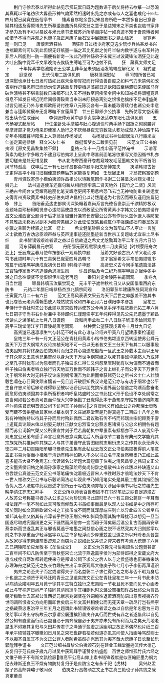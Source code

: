 <!-- { "loadSidebar": true } -->
　　荆门守徐君泰以所得此帖见示赏玩累日既为题数语于后矣将持去欲摹一过恐涴其真辄以干笔彷佛大畧虽形神气韵索然相逺时出览之亦或有似人之喜也成化十四年四月望日吴寛在医俗亭书
　　懐素自序帖余尝见宋昌裔所临一本然多自出已意吾疑其相逺及得原博先生所摹逶迤曲折具得秃翁之意于是益知宋之不类也岂临书家非才参力及有不可以易致与米元章书史载苏沂所摹自序帖一如真迹不知于吾原愽者何如惜予不得而并观之也庚子歳正月庚子坐石室中展翫因书之昆山陆釴
　　吴寛再题一则巳见
　　唐懐素酒狂帖
　　酒狂昨日过杨少府家见逸少阮步兵帖甚发书兴也揣颠素何可以到此但恨无好纸墨一临之耳比见献之仿月半帖内数字遂与右军并驰非后人所能到一防一画便有新竒一法此乃得钟繇弟子宋翼三过波藏锋法酒狂见此遂大吐出胸中霓耳千文早晚纳去俟杨生缚笔至可为也兹不具
　　狂　藏真太师丈足下
　　十年挥素学临池始识王公学卫非草圣未须因酒发笔端应解化龙飞　凝式鉴定
　　庭坚观
　　王诜倪瓉二跋俱见前
　　唐林藻深慰帖
　　辱问知所苦已减退深慰也承廿七日发时热如此疾未全瘳冐犯而行得否善自度之如料气力未禁何如改告别作逗畱愿审已而动勿使道路重复转更栖遑藻那日送欧阳四至横灞归来便属马脊破烂溃特甚不堪乘骑数日来都不出入虽不得数至问疾常令问中和知减损将谓程寛且将息不知发日顿近明后间假得鞍乘当奉诣未际预悬离别之恨恨也拙序不足奉盛美过言见谢无乃外与崔郑欧阳诗付徃章八元陈羽各有一篇未能取得续付也诸公处申意兼当与逹即冀展奉无复寒暄不宣藻拜手　廿三日郭郎少公执事　先所仗写文卷闲垂检出续令徃取谨问
　　李倜张仲寿黄中邵亨贞袁华张适李东阳七跋俱见前
　　五代杨凝式起居帖
　　行住坐卧处手摩脇与肚心腹通快时两手肠下踞踞之彻膀腰背拳摩肾部才觉力倦来即使家人助行之不厌频昼夜无穷数歳乆积功成渐入神仙路干祐元年冬残腊暮华阳焦上人尊师处传杨凝式
　　右杨凝式书神仙起居法八行臣米友仁鉴定真迹恭跋　释文米友仁书
　　商挺留梦炎二跋俱见前
　　宋范文正公书伯夷颂【原文见昌黎集兹不録】
　　皇祐三年十一月戊申高平范仲淹书
　　示谕写黄素为乾卦字多眼力不逮且写伯夷颂上呈此中寒甚前面笔冻欲重写又恐因循书札亦要切磋未是处无惜见教
　　书从北海寄西豪开卷裁窥竦发毛范墨韩文传不朽首阳风节转孤高　戊申后三十有七日许昌郡斋中题平阳文彦愽寛夫
　　夷清韩颂古皆无更得高平小楷书旧相佳篇题卷后苏家能事复何如　壬辰嵗正月　才翁按察富弼题
　　青州资政寄示小楷伯夷颂许昌相公以诗跋尾因作书谢二公兼呈永兴观文相公　舜元上
　　法书遥逐使车还嘉句新从相府颁牢落二贤天地外【孤竹之二贤】风流三絶古今间台文竞耀高逾丽化笔交辉老更闲不用悲吟恐飞去岂无神物防重关转运度支得青州资政黄素书韩吏部伯夷颂许昌相公以诗跋尾遂为七言因而寄及谨用拙篇记咏　殊上
　　首阳垂范逺吏部属词深染翰着嘉尚系言光徳音褒崇亘千禩精妙极双金题咏益珍秘用昭贤彦心逺防运使度支以资政范公所寄黄素小字韩文公伯夷颂请许昌文公淮西富公题诗于后才翁复缀雅什兼寄长安晏公公亦有作衍乆兹休退人事防废不意雅故未移悉以副本为贶俾愚继之对此怔忪既感且媿辄尔率强课成拙句奉呈敢言亦骥之乘聊为续貂之比耳　衍上
　　希文健笔钞韩文文为首阳山下人寜止一言旌义士欲教万古劝忠臣颂声益与英声逺事迹还随墨迹新当世宗工复题咏尤宜率土尽书绅
　　此书皆谤毁艰难者读之益以自信故退之希文尤慇勤耳治平二年五月六日防题
　　河东薛嗣昌元宗观
　　丹阳邵元获观熈寜庚戌二月庚寅记【时领荥阳舟次泗上】壬辰歳孟春月使车按部获一观焉执中题
　　范希文好谈古贤人节义老而弥笃书此颂时年六十有三矣癸巳嵗夏四月昌朝书
　　览才翁家希文手笔伯夷颂辄书短篇于纸尾熈寜庚戌嵗初伏日颖川韩绛子华题
　　高贤忠义古今同手笔遗篇法甚工寳轴传家当不朽追懐余思凛生风
　　许昌题后及今二纪乃熈寜甲辰之嵗仲冬中澣之日念徃懐贤不觉恨恨伊川逸老再题
　　番阳刘定金陵陈祐甫同观
　　季冬九日当世题
　　颖昌韩缜玉汝屡尝观之　元丰甲子嵗仲秋社日又从安国借看西府东防书
　　元祐二年腊日靖恭杨杰京兆慎宗同观
　　洛阳郭彭年建康陈昱同观宣和壬寅夏六月二十有六日
　　范文正高风表表文采云为天下后世之仰服盖不独其书也此卷皆元老真儒翰墨使人竦然钦赏政和四年正月六日濮阳李孝彦跋
　　皇祐三年侍行于青社时先公书此颂以寄京西转运使苏公今再见手泽不胜悲慕元祐三年六月七日嗣子守尚书右仆射兼中书侍郎纯仁谨题崇寜五年纯粹得见先公先兄遗墨于颖昌伏读乆之涕落纸上七月八日谨题
　　政和丙申孟秋二十八日赵子琥王孝廸同观于高平三瑞堂清江李开晋陵胡唐老同观
　　林种贾公望获观戊寅冬十月廿九日记
　　高贤邈已逺凛凛生气存韩范不时有此心谁与论绍兴甲寅八月望建康秦桧谨题
　　皇祐三年十有一月文正范公在青社用黄素小楷书伯夷颂遗京西转运使苏公舜元盖天下万世大纲常大议论扶植天地不可一日以无者昔文王三分天下有其二以服事殷伯夷固知其将终身西伯故辟纣而归之其心岂遂忘殷哉一旦武王之师载木主而以王号于其众非文王意也兄弟奋然以身为天下万世争纲常继之以死其事诚卓絶然人乃或非之至孔子时犹有以为怨者而孔子独曰求仁得仁又何怨至唐时犹有以为偏而不通者而韩子独曰伯夷者特立独行穷天地亘万世而不顾韩子之言上继孔子而公乎天下万世有功于纲常甚大时无韩子议论废则纲常泯吾为此惧而幸获睹范公之所书义士仁人壮顔毅色凛在心目间使顽者懦者一见且泚汗破胆知畏议论是范公亦与有功于纲常也公平生自许忠义前后縁论谏得罪至被以诬谤目以朋党摈斥逺外而公信道之笃踬而愈奋老而愈厉伯夷颂固其中素所畜积者呜呼皇祐盛时公之书此犹义形于色设不幸处纲常之变当何如若公者真可畏而仰哉大兴李侯戡丁丑嵗得此本于燕朅来守姑苏偕济南陈君祥汴梁焦君徳明首谒公祠下访问其子孙而以之尊贤尚义有如此公之孙邦瑞士贵敬受而蔵不啻拱璧始其家尝以摹本刻于义庄嵗寒堂至是乃得真迹于二百四十八年之后若有神物防持以待其子孙而后付殆非偶然二君议勒石传不朽而邦瑞主宗祀顾我于霅上道辄具论颠末俾以刻晏元献杜正献文忠烈富文忠蔡忠惠诸贤与公忠义相期各有题赋而苏公词翰气槩又公所重宜并刻于后若昌朝执中辈虽素有抵牾亦不以人废焉抑予观忠宣公兄弟有感手泽言冺意外志念深矣尤后人所当取节二君皆有典刑文学能亢其宗族党所共推尚帅其族之人与其子弟谨守此寳图继前志用衍忠义之传其永永无绎大徳四年二月初吉陵阳牟瓛书豫章先生集有此帖跋云范文正公书伯夷颂极得前人笔意盖正书易为俗而小楷难于清劲有精神如斯人不必以书立名于来世然翰墨乃工如此盖喜多能虽大贤不免焉志仁伏读诸名公所题大篇短章于伯夷之清风昌黎之伟词文正公之宝墨贤侯归帖之美闻孙承家之懿藻绘尽矣尚何辞之措敬书山谷此跋以补缺遗又山谷尝跋公真迹云范文正公书落笔痛快沈着极近晋宋人书徃时苏才翁笔法妙天下不肯一世人惟称文正公书与乐毅论同法老年观此书乃知用笔实处是其最工想其钩指回腕皆优入古人法度中此跋首述才翁所云于写伯夷颂亦相关涉因牵聫书以归之竹趣先生晩学清江罗志仁拜手
　　文正公所以师表百世者固不在书然笔法之妙自足追嫓古人故苏公号称能书者亦从公求之以为珍玩焉书此颂时已六十有三距公薨财一年耳而楷法谨严一笔不茍如此真可敬而仰哉夫书虽细事而最足以观人公书如是中之所存可知矣同时如文富韩欧诸公书之工拙虽或不同而其浑厚端庄则亡以异此四五公者坐庙堂邦其有弗乂俗其有弗淳者乎世称王荆公书如斜风急雨其胸中躁扰可以想见一旦当国遂尽取成宪而纷更之天下骚然而风俗亦一变而趋于薄矣厥后温公复古而国再安章蔡崇新而世遂乱其正与邪皆莫逃于笔墨之间益信心画之説不诬然究其大归则熈寜以前之书多厚重而少轻浮熈寜以后之书多轻浮而少厚重兹盖世道之所以升降者余昔尝从故家尽得宋南渡前墨迹观之而窃为之説如此故并识之俾来者有考焉大徳庚子六月乙巳朔陵阳牟应龙敬书【牟伯成父】
　　文正公为苏舜元书伯夷颂名公题賛甚富二百年间不知凡防传至于贾秋壑宋亡北流于燕逸斋李侯时为部侍郎得之宝蔵文府大徳戊戌侯自两淮都转运使来守是邦谒公祠下求公之后人以与之侯盛徳也衎奉檄来姑苏理海舟之狱范氏之族长竹趣先生出示幸获观焉大徳庚子秋七月小子李衎再拜谨识
　　夷齐之论至夫子而定或谓得夫子而名益彰二子求仁得仁名之彰与否不暇为身后计也退之之颂贤于司马迁附青云之见逺矣按文正公在青社皇祐三年十一月书此未防以病请汝隂明年五月薨于徐其平生特立独行之志夷险一节老且死不变而见于心画者如此与守桐庐日祠严子陵同意清风凛乎其相劘也时文潞公罢相知许昌杜祁公为贾昌朝所抑致仕去富郑公淮西晏元献京兆诸贤在外词翰徃返萧洒高防语出意表视夷齐异世同调所恨者公方向用而即世矣后三年文富并相使公而无死天章一疏尽行岂有熈寜之祸哉蔡忠惠治平三年五月之题谓此书皆谤毁艰难者读之益以自信是年忠惠为三司使给事以谗出守杭故云尔意谓公屡遭摈阻盖夷齐其行而世或有非之者遂借此以自见然公知有直道而行而已岂自必于夷齐哉自必于夷齐亦未免有所利而为之矣天荒地老昆玉不烬宛其复归与义田并传君子之泽通乎盈虚之运幽明之故正不偶然也片纸三百年承平硕辅姓字皦皦如日月见之束祍盘辟若桧若似道亦虱其间使人指画唾骂然则士不以夷齐自属其不为文正公罪人者防希虽然亦岂愿其为夷齐哉大徳庚子日长至长乐郭隚拜手谨书
　　文正范公细书昌黎公伯夷颂石刻在建业玉麟堂墨迹流传大徳己亥复归于范氏庚子歳九月过吴中获观拜手谨赞余杭盛彪　百世之师惟孤竹氏六经之文惟子韩子不有斯文孰绘厥维高平公高山仰止素书铦锋羲献是似匪翰匪墨为纲为纪去珠斯还良玉不燬有物防持复归于是庶防宝之有永千祀【虎林】
　　吴兴赵孟頫子昂高邮龚璛子敬同观
　　伯夷之行昌黎颂之文正书之真三絶也子孙其寳之哉真定董章
